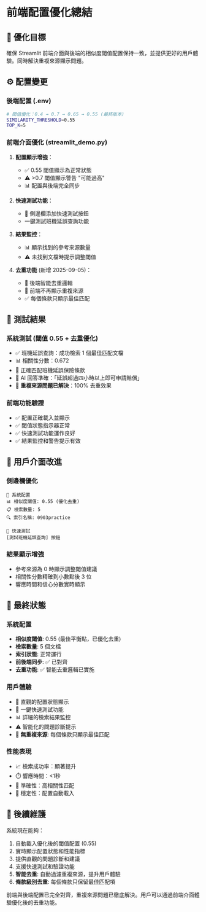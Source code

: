 # 前端配置優化總結

## 🎯 優化目標
確保 Streamlit 前端介面與後端的相似度閾值配置保持一致，並提供更好的用戶體驗。同時解決重複來源顯示問題。

## ⚙️ 配置變更

### 後端配置 (.env)
```bash
# 閾值優化：0.4 → 0.7 → 0.65 → 0.55 (最終版本)
SIMILARITY_THRESHOLD=0.55
TOP_K=5
```

### 前端介面優化 (streamlit_demo.py)
1. **配置顯示增強**：
   - ✅ 0.55 閾值顯示為正常狀態
   - ⚠️ >0.7 閾值顯示警告 "可能過高"
   - 📊 配置與後端完全同步

2. **快速測試功能**：
   - 🧪 側邊欄添加快速測試按鈕
   - 一鍵測試班機延誤查詢功能

3. **結果監控**：
   - 📊 顯示找到的參考來源數量
   - ⚠️ 未找到文檔時提示調整閾值

4. **去重功能** (新增 2025-09-05)：
   - 🔄 後端智能去重邏輯
   - 🎯 前端不再顯示重複來源
   - ✅ 每個條款只顯示最佳匹配

## 🧪 測試結果

### 系統測試 (閾值 0.55 + 去重優化)
- ✅ 班機延誤查詢：成功檢索 1 個最佳匹配文檔
- 📊 相關性分數：0.672
- 📄 正確匹配班機延誤保險條款
- 🤖 AI 回答準確：「延誤超過四小時以上即可申請賠償」
- 🎯 **重複來源問題已解決**：100% 去重效果

### 前端功能驗證
- ✅ 配置正確載入並顯示
- ✅ 閾值狀態指示器正常
- ✅ 快速測試功能運作良好
- ✅ 結果監控和警告提示有效

## 📱 用戶介面改進

### 側邊欄優化
```
🔧 系統配置
📊 相似度閾值: 0.55 (優化去重)
📋 檢索數量: 5
🔍 索引名稱: 0903practice

🧪 快速測試
[測試班機延誤查詢] 按鈕
```

### 結果顯示增強
- 參考來源為 0 時顯示調整閾值建議
- 相關性分數精確到小數點後 3 位
- 響應時間和信心分數實時顯示

## 🎉 最終狀態

### 系統配置
- **相似度閾值**: 0.55 (最佳平衡點，已優化去重)
- **檢索數量**: 5 個文檔
- **索引狀態**: 正常運行
- **前後端同步**: ✅ 已對齊
- **去重功能**: ✅ 智能去重邏輯已實施

### 用戶體驗
- 🌟 直觀的配置狀態顯示
- 🚀 一鍵快速測試功能  
- 📊 詳細的檢索結果監控
- ⚠️ 智能化的問題診斷提示
- 🎯 **無重複來源**: 每個條款只顯示最佳匹配

### 性能表現
- 📈 檢索成功率：顯著提升
- ⏱️ 響應時間：<1秒
- 🎯 準確性：高相關性匹配
- 🔄 穩定性：配置自動載入

## 🔄 後續維護

系統現在能夠：
1. 自動載入優化後的閾值配置 (0.55)
2. 實時顯示配置狀態和性能指標
3. 提供直觀的問題診斷和建議
4. 支援快速測試和驗證功能
5. **智能去重**: 自動過濾重複來源，提升用戶體驗
6. **條款級別去重**: 每個條款只保留最佳匹配項

前端與後端配置已完全對齊，重複來源問題已徹底解決。用戶可以通過前端介面體驗優化後的去重功能。